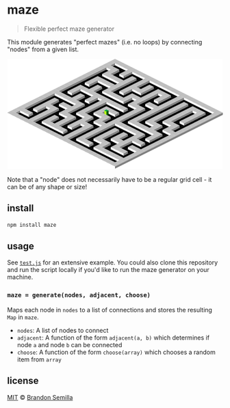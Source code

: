 # maze
> Flexible perfect maze generator

This module generates "perfect mazes" (i.e. no loops) by connecting "nodes" from a given list.

![Isometric maze](maze.png "Spunky rendering engine not included.")

Note that a "node" does not necessarily have to be a regular grid cell - it can be of any shape or size!

## install
```sh
npm install maze
```

## usage
See [`test.js`](https://github.com/semibran/maze/blob/master/test.js) for an extensive example. You could also clone this repository and run the script locally if you'd like to run the maze generator on your machine.

### `maze = generate(nodes, adjacent, choose)`
Maps each node in `nodes` to a list of connections and stores the resulting `Map` in `maze`.

- `nodes`: A list of nodes to connect
- `adjacent`: A function of the form `adjacent(a, b)` which determines if node `a` and node `b` can be connected
- `choose`: A function of the form `choose(array)` which chooses a random item from `array`

## license
[MIT](https://opensource.org/licenses/MIT) © [Brandon Semilla](https://git.io/semibran)
